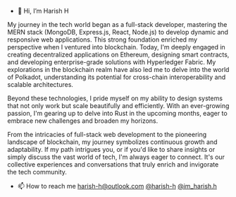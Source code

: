 - 👋 Hi, I’m Harish H
  
My journey in the tech world began as a full-stack developer, mastering the MERN stack (MongoDB, Express.js, React, Node.js) to develop dynamic and responsive web applications. This strong foundation enriched my perspective when I ventured into blockchain. Today, I'm deeply engaged in creating decentralized applications on Ethereum, designing smart contracts, and developing enterprise-grade solutions with Hyperledger Fabric. My explorations in the blockchain realm have also led me to delve into the world of Polkadot, understanding its potential for cross-chain interoperability and scalable architectures.

Beyond these technologies, I pride myself on my ability to design systems that not only work but scale beautifully and efficiently. With an ever-growing passion, I'm gearing up to delve into Rust in the upcoming months, eager to embrace new challenges and broaden my horizons.

From the intricacies of full-stack web development to the pioneering landscape of blockchain, my journey symbolizes continuous growth and adaptability. If my path intrigues you, or if you'd like to share insights or simply discuss the vast world of tech, I'm always eager to connect. It's our collective experiences and conversations that truly enrich and invigorate the tech community.
- 📫 How to reach me harish-h@outlook.com [@harish-h](https://www.linkedin.com/in/harish-h-0807561b3/) [@im_harish.h](https://www.instagram.com/im_harish.h/)

<!---
harish-h27/harish-h27 is a ✨ special ✨ repository because its `README.md` (this file) appears on your GitHub profile.
You can click the Preview link to take a look at your changes.
--->
